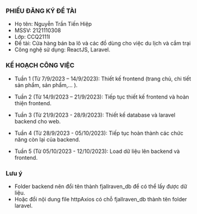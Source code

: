 ### PHIẾU ĐĂNG KÝ ĐỀ TÀI

- Họ tên: Nguyễn Trần Tiến Hiệp
- MSSV: 2121110308
- Lớp: CCQ2111I
- Đề tài: Cửa hàng bán ba lô và các đồ dùng cho việc du lịch và cắm trại
- Công nghệ sử dụng: ReactJS, Laravel.

### KẾ HOẠCH CÔNG VIỆC

- Tuần 1 (Từ 7/9/2023 – 14/9/2023): Thiết kế frontend (trang chủ, chi tiết sản phẩm, sản phẩm,… ).

- Tuần 2 (Từ 14/9/2023 – 21/9/2023): Tiếp tục thiết kế frontend và hoàn thiện frontend.

- Tuần 3 (Từ 21/9/2023 - 28/9/2023): Thiết kế database và laravel backend cho web.

- Tuần 4 (Từ 28/9/2023 - 05/10/2023): Tiếp tục hoàn thành các chức năng còn lại của backend.

- Tuần 5 (Từ 05/10/2023 - 12/10/2023): Load dữ liệu lên backend và frontend.

### Lưu ý

- Folder backend nên đổi tên thành fjallraven_db để có thể lấy được dữ liệu.
- Hoặc đổi nội dung file httpAxios có chỗ fjallraven_db thành tên folder laravel.

